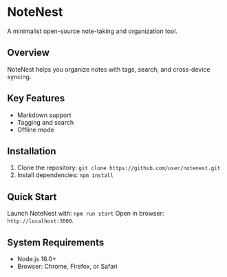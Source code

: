 # NoteNest
A minimalist open-source note-taking and organization tool.
## Overview
NoteNest helps you organize notes with tags, search, and cross-device syncing.
## Key Features
- Markdown support
- Tagging and search
- Offline mode
## Installation
1. Clone the repository: `git clone https://github.com/user/notenest.git`
2. Install dependencies: `npm install`
## Quick Start
Launch NoteNest with: `npm run start`
Open in browser: `http://localhost:3000`.
## System Requirements
- Node.js 16.0+
- Browser: Chrome, Firefox, or Safari
